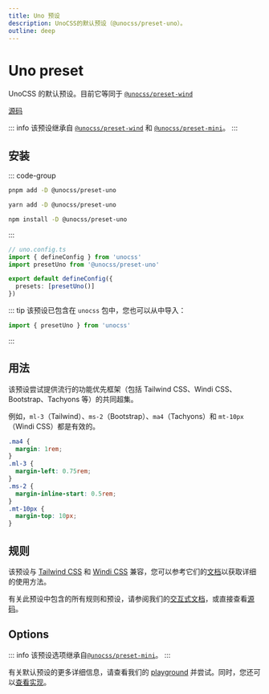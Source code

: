 ```yaml
---
title: Uno 预设
description: UnoCSS的默认预设（@unocss/preset-uno）。
outline: deep
---
```


# Uno preset

UnoCSS 的默认预设。目前它等同于 [`@unocss/preset-wind`](/presets/wind)

[源码](https://github.com/unocss/unocss/tree/main/packages/preset-uno)

::: info
该预设继承自 [`@unocss/preset-wind`](/presets/wind) 和 [`@unocss/preset-mini`](/presets/mini)。
:::

## 安装

::: code-group

```bash [pnpm]
pnpm add -D @unocss/preset-uno
```

```bash [yarn]
yarn add -D @unocss/preset-uno
```

```bash [npm]
npm install -D @unocss/preset-uno
```

:::

```ts
// uno.config.ts
import { defineConfig } from 'unocss'
import presetUno from '@unocss/preset-uno'

export default defineConfig({
  presets: [presetUno()]
})
```

::: tip
该预设已包含在 `unocss` 包中，您也可以从中导入：

```ts
import { presetUno } from 'unocss'
```

:::

## 用法

该预设尝试提供流行的功能优先框架（包括 Tailwind CSS、Windi CSS、Bootstrap、Tachyons 等）的共同超集。

例如，`ml-3`（Tailwind）、`ms-2`（Bootstrap）、`ma4`（Tachyons）和 `mt-10px`（Windi CSS）都是有效的。

```css
.ma4 {
  margin: 1rem;
}
.ml-3 {
  margin-left: 0.75rem;
}
.ms-2 {
  margin-inline-start: 0.5rem;
}
.mt-10px {
  margin-top: 10px;
}
```

## 规则

该预设与 [Tailwind CSS](https://tailwindcss.com/) 和 [Windi CSS](https://windicss.org/) 兼容，您可以参考它们的[文档](https://tailwindcss.com/docs)以获取详细的使用方法。

有关此预设中包含的所有规则和预设，请参阅我们的[交互式文档](/interactive/)，或直接查看[源码](https://github.com/unocss/unocss/tree/main/packages/preset-uno)。

## Options

::: info
该预设选项继承自[`@unocss/preset-mini`](/presets/mini#options)。
:::

有关默认预设的更多详细信息，请查看我们的 [playground](https://uno.antfu.me/play/) 并尝试。同时，您还可以[查看实现](https://github.com/unocss/unocss/tree/main/packages)。
